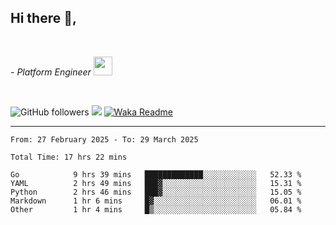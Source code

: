 <h2>Hi there  👋,</h2> </br>

<p><em>- Platform Engineer <img src="https://media.giphy.com/media/WUlplcMpOCEmTGBtBW/giphy.gif" width="30"> 
</em></p></br>


<!--[![Linkedin: prandogabriel](https://img.shields.io/badge/-prandogabriel-blue?style=flat-square&logo=Linkedin&logoColor=white&link=https://www.linkedin.com/in/prandogabriel/)](https://www.linkedin.com/in/prandogabriel)-->
![GitHub followers](https://img.shields.io/github/followers/prandogabriel?label=Follow&style=social)
![](https://visitor-badge.glitch.me/badge?page_id=prandogabriel.prandogabriel)
[![Waka Readme](https://github.com/prandogabriel/prandogabriel/actions/workflows/update-stats.yml.yml/badge.svg)](https://github.com/prandogabriel/prandogabriel/actions/workflows/update-stats.yml.yml)

---

<!--START_SECTION:waka-->

```golang
From: 27 February 2025 - To: 29 March 2025

Total Time: 17 hrs 22 mins

Go            9 hrs 39 mins   █████████████░░░░░░░░░░░░   52.33 %
YAML          2 hrs 49 mins   ███▓░░░░░░░░░░░░░░░░░░░░░   15.31 %
Python        2 hrs 46 mins   ███▓░░░░░░░░░░░░░░░░░░░░░   15.05 %
Markdown      1 hr 6 mins     █▓░░░░░░░░░░░░░░░░░░░░░░░   06.01 %
Other         1 hr 4 mins     █▒░░░░░░░░░░░░░░░░░░░░░░░   05.84 %
```

<!--END_SECTION:waka-->
